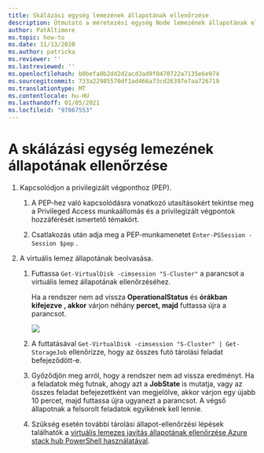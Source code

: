 ```yaml
---
title: Skálázási egység lemezének állapotának ellenőrzése
description: Útmutató a méretezési egység Node lemezének állapotának ellenőrzéséhez
author: PatAltimore
ms.topic: how-to
ms.date: 11/13/2020
ms.author: patricka
ms.reviewer: ''
ms.lastreviewed: ''
ms.openlocfilehash: b0befa0b2dd2d2acd3ad9f0470722a7135e6e974
ms.sourcegitcommit: 733a22985570df1ad466a73cd26397e7aa726719
ms.translationtype: MT
ms.contentlocale: hu-HU
ms.lasthandoff: 01/05/2021
ms.locfileid: "97867553"
---
```

# <a name="verifying-scale-unit-node-disk-health"></a>A skálázási egység lemezének állapotának ellenőrzése

1.  Kapcsolódjon a privilegizált végponthoz (PEP).

    1.  A PEP-hez való kapcsolódásra vonatkozó utasításokért tekintse meg a Privileged Access munkaállomás és a privilegizált végpontok hozzáférését ismertető témakört.

    1.  Csatlakozás után adja meg a PEP-munkamenetet `Enter-PSSession -Session $pep` .

2.  A virtuális lemez állapotának beolvasása.

    1.  Futtassa `Get-VirtualDisk -cimsession "S-Cluster"` a parancsot a virtuális lemez állapotának ellenőrzéséhez.

        Ha a rendszer nem ad vissza **OperationalStatus** és **órákban kifejezve** **, akkor** várjon néhány **percet, majd** futtassa újra a parancsot.
        
        ![](media/image-57.png)
        
    1.  A futtatásával `Get-VirtualDisk -cimsession "S-Cluster" | Get-StorageJob` ellenőrizze, hogy az összes futó tárolási feladat befejeződött-e.
    
    1.  Győződjön meg arról, hogy a rendszer nem ad vissza eredményt. Ha a feladatok még futnak, ahogy azt a **JobState** is mutatja, vagy az összes feladat befejezettként van megjelölve, akkor várjon egy újabb 10 percet, majd futtassa újra ugyanezt a parancsot. A végső állapotnak a felsorolt feladatok egyikének kell lennie.
    
    1.  Szükség esetén további tárolási állapot-ellenőrzési lépések találhatók a [virtuális lemezes javítás állapotának ellenőrzése Azure stack hub PowerShell használatával](https://docs.microsoft.com/azure-stack/operator/azure-stack-replace-disk?view=azs-2002&check-the-status-of-virtual-disk-repair-using-azure-stack-hub-powershell).
        

